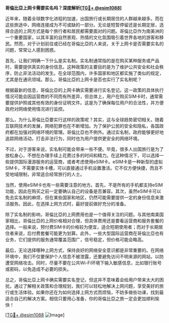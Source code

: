 **哥倫比亞上网卡需要实名吗？深度解析[[TG💪+ @esim1088](https://t.me/s/esim1088)]**

近年来，随着全球数字化进程的加速，出国旅行或长期居住的人群越来越多。而在这些旅途中，网络连接成为不可或缺的一部分。无论是短暂停留还是长期定居，选择合适的上网方式是每个旅行者和居民都需要面对的问题。哥倫比亞作为南美洲的一个重要国家，以其丰富的自然景观、热情的文化氛围吸引着世界各地的游客和移民。然而，对于计划前往或已经在哥倫比亞的人来说，关于上网卡是否需要实名的问题，常常让人感到困惑。

首先，让我们明确一下什么是实名制。实名制通常指的是在购买某种服务或产品时，需要提供真实的身份信息。这种政策的主要目的是为了维护公共安全和社会秩序，防止非法活动的发生。在全球范围内，许多国家和地区都实施了类似的规定，尤其是在通讯领域。那么，哥倫比亞的上网卡是否也实行了实名制呢？

根据最新的信息，哥倫比亞的上网卡确实需要进行实名登记。这一政策的具体执行情况可能会因运营商的不同而有所差异，但总体上，用户在购买SIM卡时，通常需要提供护照或其他有效的身份证明文件。这是为了确保每位用户的合法性，并方便政府对网络使用情况进行监控。

那么，为什么哥倫比亞要实行这样的政策呢？其实，这与全球趋势密切相关。随着互联网技术的发展，网络犯罪也在不断增加。为了保护公民的安全和隐私，各国政府都在加强对网络环境的管理。哥倫比亞也不例外。通过实名制，政府能够更好地追踪网络活动，打击非法行为，同时也为用户提供更安全的网络环境。

不过，对于游客来说，实名制可能会带来一些不便。毕竟，很多人出国旅行是为了放松身心，不想在办理手续上花费过多的时间和精力。在这种情况下，可以选择一些提供国际漫游服务的运营商，或者考虑使用eSIM卡。eSIM卡是一种新型的虚拟SIM卡，不需要实体卡槽，可以直接通过手机设置激活。它不仅方便快捷，而且不受地域限制，非常适合经常旅行的人士。

当然，使用eSIM卡也有一些需要注意的地方。首先，不是所有的手机都支持eSIM功能，因此在购买之前一定要确认自己的设备是否兼容。其次，虽然eSIM卡可以免去实名制的麻烦，但在某些国家和地区，仍然可能需要提供一定的身份信息来激活服务。因此，在选择上网方式时，最好提前做好充分的准备。

除了实名制的影响，哥倫比亞的上网费用也是一个值得关注的问题。与其他南美国家相比，哥倫比亞的上网价格相对合理，但具体费用还是要看运营商和服务套餐的选择。一般来说，预付费SIM卡的价格较为便宜，适合短期使用者；而对于长期居住者来说，后付费套餐可能更为划算。此外，一些大型国际运营商在哥倫比亞也有业务，它们提供的服务通常覆盖范围广，信号稳定，但价格可能会略高。

最后，无论选择哪种上网方式，保持良好的网络安全意识都是非常重要的。在网络环境中，我们不仅要保护个人信息不被泄露，还要避免访问不明来源的网站，以防遭受网络攻击。同时，尽量不要在公共Wi-Fi环境下输入敏感信息，比如银行账号或密码，以免造成不必要的损失。

总之，哥倫比亞上网卡确实需要实名登记，但这并不意味着会给用户带来太大的困扰。通过了解相关政策和合理规划，我们可以轻松地解决上网问题，享受美好的旅行或生活体验。如果你还在为如何选择上网方式而烦恼，不妨多做些功课，找到最适合自己的解决方案。相信只要用心准备，你的哥倫比亞之旅一定会更加顺利愉快！

[[TG💪+ @esim1088](https://t.me/s/esim1088) ![Image](https://i.postimg.cc/4NQfJmqS/Snipaste-2025-05-13-00-14-12.png)]